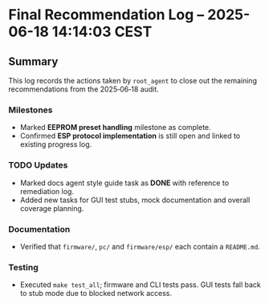 # Final Recommendation Log – 2025-06-18 14:14:03 CEST

## Summary
This log records the actions taken by `root_agent` to close out the remaining recommendations from the 2025‑06‑18 audit.

### Milestones
- Marked **EEPROM preset handling** milestone as complete.
- Confirmed **ESP protocol implementation** is still open and linked to existing progress log.

### TODO Updates
- Marked docs agent style guide task as **DONE** with reference to remediation log.
- Added new tasks for GUI test stubs, mock documentation and overall coverage planning.

### Documentation
- Verified that `firmware/`, `pc/` and `firmware/esp/` each contain a `README.md`.

### Testing
- Executed `make test_all`; firmware and CLI tests pass. GUI tests fall back to stub mode due to blocked network access.


